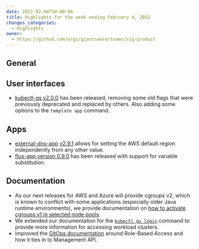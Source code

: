 ```yaml
---
date: 2022-02-04T10:00:00
title: Highlights for the week ending February 4, 2022
changes_categories:
  - Highlights
owner:
  - https://github.com/orgs/giantswarm/teams/sig-product
---
```


## General

## User interfaces

- [kubectl-gs v2.0.0](https://github.com/giantswarm/kubectl-gs/releases/tag/v2.0.0) has been released, removing some old flags that were previously deprecated and replaced by others. Also adding some options to the `template app` command.

## Apps

- [external-dns-app](https://github.com/giantswarm/external-dns-app/) [v2.9.1](https://github.com/giantswarm/external-dns-app/blob/master/CHANGELOG.md#291---2022-02-03) allows for setting the AWS default region independently from any other value.
- [flux-app version 0.9.0](https://github.com/giantswarm/flux-app/releases/tag/v0.9.0) has been released with support for variable substitution.

## Documentation

- As our next releases for AWS and Azure will provide cgroups v2, which is known to conflict with some applications (especially older Java runtime environments), we provide documentation on [how to activate cgroups v1 in selected node pools](https://docs.giantswarm.io/advanced/forcing-cgroupsv1/).
- We extended our documentation for the [`kubectl gs login`](https://docs.giantswarm.io/ui-api/kubectl-gs/login/#workload-cluster) command to provide more information for accessing workload clusters.
- Improved the [GitOps documentation](https://docs.giantswarm.io/advanced/gitops/#setting-up-sources) around Role-Based Access and how it ties in to Management API.
